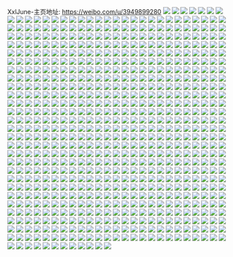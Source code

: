 XxlJune-主页地址: https://weibo.com/u/3949899280 
![](https://wx4.sinaimg.cn/mw2000/eb6eae10ly1h9khhqbvxmj20zu25okjl.jpg) 
![](https://wx4.sinaimg.cn/mw2000/eb6eae10ly1h9khi4fi43j20zu25okjl.jpg) 
![](https://wx4.sinaimg.cn/mw2000/eb6eae10ly1h9khil8xqaj20zu25ox6p.jpg) 
![](https://wx4.sinaimg.cn/mw2000/eb6eae10ly1h9khhbewijj20zu25oe81.jpg) 
![](https://wx4.sinaimg.cn/mw2000/eb6eae10ly1h9g89810hqj22c0361npf.jpg) 
![](https://wx4.sinaimg.cn/mw2000/eb6eae10ly1h9g89do09hj22bg34qqv6.jpg) 
![](https://wx4.sinaimg.cn/mw2000/eb6eae10ly1h9g8aab1icj22c02c01kz.jpg) 
![](https://wx4.sinaimg.cn/mw2000/eb6eae10ly1h9g89x330jj22c0340kjm.jpg) 
![](https://wx4.sinaimg.cn/mw2000/eb6eae10ly1h9g8ajoro5j21sc2dskjm.jpg) 
![](https://wx4.sinaimg.cn/mw2000/eb6eae10ly1h9g8a4hj0vj22c035hqv7.jpg) 
![](https://wx4.sinaimg.cn/mw2000/eb6eae10ly1h9g8aeh23qj21sc2ds7wi.jpg) 
![](https://wx4.sinaimg.cn/mw2000/eb6eae10ly1h9g89rjbi2j22c0341qv6.jpg) 
![](https://wx4.sinaimg.cn/mw2000/eb6eae10ly1h9f5f97czvj22c0375x6s.jpg) 
![](https://wx4.sinaimg.cn/mw2000/eb6eae10ly1h9f5edw6jpj21sc2dsu0x.jpg) 
![](https://wx4.sinaimg.cn/mw2000/eb6eae10ly1h9f5frzs46j22bk34kkjn.jpg) 
![](https://wx4.sinaimg.cn/mw2000/eb6eae10ly1h9f5ffyrzoj22bq34c7wj.jpg) 
![](https://wx4.sinaimg.cn/mw2000/eb6eae10ly1h9f5gc2hkwj21sc2dskjm.jpg) 
![](https://wx4.sinaimg.cn/mw2000/eb6eae10ly1h9f5h2skh6j20u0140dmz.jpg) 
![](https://wx4.sinaimg.cn/mw2000/eb6eae10ly1h9f5h1lcwcj22c03407wk.jpg) 
![](https://wx4.sinaimg.cn/mw2000/eb6eae10ly1h99aqutfe7j22c0340qv8.jpg) 
![](https://wx4.sinaimg.cn/mw2000/eb6eae10ly1h99ar6yuvcj22c03407wl.jpg) 
![](https://wx4.sinaimg.cn/mw2000/eb6eae10ly1h94n0drgptj22bn34ghdu.jpg) 
![](https://wx4.sinaimg.cn/mw2000/eb6eae10ly1h94n0fus72j22bz340u0y.jpg) 
![](https://wx4.sinaimg.cn/mw2000/eb6eae10ly1h8ssxri701j22bz3401kz.jpg) 
![](https://wx4.sinaimg.cn/mw2000/eb6eae10ly1h8stgyo055j20zu0zudj5.jpg) 
![](https://wx4.sinaimg.cn/mw2000/eb6eae10ly1h8sthlhypcj22bz340qv7.jpg) 
![](https://wx4.sinaimg.cn/mw2000/eb6eae10ly1h8ssxuge1pj22eo36k7wi.jpg) 
![](https://wx4.sinaimg.cn/mw2000/eb6eae10ly1h8ssy1v2dcj22c03407wj.jpg) 
![](https://wx4.sinaimg.cn/mw2000/eb6eae10ly1h8ssxwzwgyj22bz340x6q.jpg) 
![](https://wx4.sinaimg.cn/mw2000/eb6eae10ly1h82mak2qnmj21sc2dsb2a.jpg) 
![](https://wx4.sinaimg.cn/mw2000/eb6eae10ly1h82masv4a3j22bz3407wk.jpg) 
![](https://wx4.sinaimg.cn/mw2000/eb6eae10ly1h82md7c4u7j22bb34w1l1.jpg) 
![](https://wx4.sinaimg.cn/mw2000/eb6eae10ly1h7n6d6in2sj22bo34e4qr.jpg) 
![](https://wx4.sinaimg.cn/mw2000/eb6eae10ly1h7n6hwvaogj22c0340b2d.jpg) 
![](https://wx4.sinaimg.cn/mw2000/eb6eae10ly1h7n6i1awbcj222z2rz7wi.jpg) 
![](https://wx4.sinaimg.cn/mw2000/eb6eae10ly1h7n6dcoqdrj22au35k4qr.jpg) 
![](https://wx4.sinaimg.cn/mw2000/eb6eae10ly1h7f8edhnewj22c0340hdv.jpg) 
![](https://wx4.sinaimg.cn/mw2000/eb6eae10ly1h7f8efk3hmj21sc2dsx6q.jpg) 
![](https://wx4.sinaimg.cn/mw2000/eb6eae10ly1h7f8ispjofj20zu25o1fw.jpg) 
![](https://wx4.sinaimg.cn/mw2000/eb6eae10ly1h6xwllggiuj20u0140tii.jpg) 
![](https://wx4.sinaimg.cn/mw2000/eb6eae10ly1h6xwly1c19j20u0140alr.jpg) 
![](https://wx4.sinaimg.cn/mw2000/eb6eae10ly1h6xwlmtf98j20u0140dqj.jpg) 
![](https://wx4.sinaimg.cn/mw2000/eb6eae10ly1h6xwlnipw7j20u01400y4.jpg) 
![](https://wx4.sinaimg.cn/mw2000/eb6eae10ly1h6xwlq6rbrj20u0141h13.jpg) 
![](https://wx4.sinaimg.cn/mw2000/eb6eae10ly1h6xwlohdb5j20u0140dq9.jpg) 
![](https://wx4.sinaimg.cn/mw2000/eb6eae10ly1h6u8y1d9etj20u014mq73.jpg) 
![](https://wx4.sinaimg.cn/mw2000/eb6eae10ly1h6u8xyx9hwj20u0140tjf.jpg) 
![](https://wx4.sinaimg.cn/mw2000/eb6eae10ly1h6u8y08sx7j20u0141dpx.jpg) 
![](https://wx4.sinaimg.cn/mw2000/eb6eae10ly1h6u8xv0c9yj20u0140k0i.jpg) 
![](https://wx4.sinaimg.cn/mw2000/eb6eae10ly1h6u8xxdmxqj20u014haem.jpg) 
![](https://wx4.sinaimg.cn/mw2000/eb6eae10ly1h6u8z8xdnaj20u014076y.jpg) 
![](https://wx4.sinaimg.cn/mw2000/eb6eae10ly1h6u8xvyr4jj20u01400vo.jpg) 
![](https://wx4.sinaimg.cn/mw2000/eb6eae10ly1h6u940sig7j20u01407fh.jpg) 
![](https://wx4.sinaimg.cn/mw2000/eb6eae10ly1h6owt0bkr2j20u0140aip.jpg) 
![](https://wx4.sinaimg.cn/mw2000/eb6eae10ly1h6owt14syoj20u0140q8d.jpg) 
![](https://wx4.sinaimg.cn/mw2000/eb6eae10ly1h6owt1rotyj20u0141gvj.jpg) 
![](https://wx4.sinaimg.cn/mw2000/eb6eae10ly1h6owt2oep8j20u014hjwh.jpg) 
![](https://wx4.sinaimg.cn/mw2000/eb6eae10ly1h6ox09q33rj20u0141gtw.jpg) 
![](https://wx4.sinaimg.cn/mw2000/eb6eae10ly1h6ox3o2p5hj20u0140jwx.jpg) 
![](https://wx4.sinaimg.cn/mw2000/eb6eae10ly1h6azvaggasj20u014jgt1.jpg) 
![](https://wx4.sinaimg.cn/mw2000/eb6eae10ly1h62kd7lru3j22bb34w19h.jpg) 
![](https://wx4.sinaimg.cn/mw2000/eb6eae10ly1h62kdeakknj22bz340e83.jpg) 
![](https://wx4.sinaimg.cn/mw2000/eb6eae10ly1h62kdskkarj22c0340qv7.jpg) 
![](https://wx4.sinaimg.cn/mw2000/eb6eae10ly1h62keyu69yj22c03407wh.jpg) 
![](https://wx4.sinaimg.cn/mw2000/eb6eae10ly1h62kebwi31j22bk36bb2a.jpg) 
![](https://wx4.sinaimg.cn/mw2000/eb6eae10ly1h62ke4mb7rj22422tegxp.jpg) 
![](https://wx4.sinaimg.cn/mw2000/eb6eae10ly1h5qw5jg52aj22c0340b2b.jpg) 
![](https://wx4.sinaimg.cn/mw2000/eb6eae10ly1h5qw5hacnqj22c03404qr.jpg) 
![](https://wx4.sinaimg.cn/mw2000/eb6eae10ly1h5qw5p7356j22c0340qv7.jpg) 
![](https://wx4.sinaimg.cn/mw2000/eb6eae10ly1h5qw5n07ccj21o0280b29.jpg) 
![](https://wx4.sinaimg.cn/mw2000/eb6eae10ly1h5qw7651m1j21o0280e81.jpg) 
![](https://wx4.sinaimg.cn/mw2000/eb6eae10ly1h5qw5rpfz7j22c0340npf.jpg) 
![](https://wx4.sinaimg.cn/mw2000/eb6eae10ly1h5qw5swt90j21w12iphdt.jpg) 
![](https://wx4.sinaimg.cn/mw2000/eb6eae10ly1h4pycglusaj22c0340u0y.jpg) 
![](https://wx4.sinaimg.cn/mw2000/eb6eae10ly1h4pyc4o99kj21o0280kjl.jpg) 
![](https://wx4.sinaimg.cn/mw2000/eb6eae10ly1h4pycasjc7j22c0340qv6.jpg) 
![](https://wx4.sinaimg.cn/mw2000/eb6eae10ly1h4pycr35raj22c0340npd.jpg) 
![](https://wx4.sinaimg.cn/mw2000/eb6eae10ly1h4k8q77qc3j22c03401l0.jpg) 
![](https://wx4.sinaimg.cn/mw2000/eb6eae10ly1h4k8pydejuj22c0340hdw.jpg) 
![](https://wx4.sinaimg.cn/mw2000/eb6eae10ly1h424sdtjxnj234022mx6q.jpg) 
![](https://wx4.sinaimg.cn/mw2000/eb6eae10ly1h424s707dhj21900u0tey.jpg) 
![](https://wx4.sinaimg.cn/mw2000/eb6eae10ly1h424sljunmj223u35su0y.jpg) 
![](https://wx4.sinaimg.cn/mw2000/eb6eae10ly1h424t4dtwxj222m340kjn.jpg) 
![](https://wx4.sinaimg.cn/mw2000/eb6eae10ly1h3znrod2hgj22c0340x6q.jpg) 
![](https://wx4.sinaimg.cn/mw2000/eb6eae10ly1h3znrrqbc3j22c0340x6q.jpg) 
![](https://wx4.sinaimg.cn/mw2000/eb6eae10ly1h3znrwqzfpj22c0340npf.jpg) 
![](https://wx4.sinaimg.cn/mw2000/eb6eae10ly1h3zns24gd4j22c0340hdu.jpg) 
![](https://wx4.sinaimg.cn/mw2000/eb6eae10ly1h3znrzsnsvj22c0340u0y.jpg) 
![](https://wx4.sinaimg.cn/mw2000/eb6eae10ly1h3ti9pe0kej21sc2ds1ky.jpg) 
![](https://wx4.sinaimg.cn/mw2000/eb6eae10ly1h3tlwo13n1j21sc2dshdt.jpg) 
![](https://wx4.sinaimg.cn/mw2000/eb6eae10ly1h3kbcprtwij20u013y7ef.jpg) 
![](https://wx4.sinaimg.cn/mw2000/eb6eae10ly1h3kbcqvgkpj20u013yn4c.jpg) 
![](https://wx4.sinaimg.cn/mw2000/eb6eae10ly1h3kbcqctj7j20u013ytej.jpg) 
![](https://wx4.sinaimg.cn/mw2000/eb6eae10ly1h3kbcp0tjzj20u013y7es.jpg) 
![](https://wx4.sinaimg.cn/mw2000/eb6eae10ly1h3kbcsjwruj20u013ygug.jpg) 
![](https://wx4.sinaimg.cn/mw2000/eb6eae10ly1h3kbcraybyj20u013ygrx.jpg) 
![](https://wx4.sinaimg.cn/mw2000/eb6eae10ly1h3kbcrx59rj20u013yqd9.jpg) 
![](https://wx4.sinaimg.cn/mw2000/eb6eae10ly1h3kbctig8qj20u013ygsq.jpg) 
![](https://wx4.sinaimg.cn/mw2000/eb6eae10ly1h3kbfpdhb7j20u013yjw4.jpg) 
![](https://wx4.sinaimg.cn/mw2000/eb6eae10ly1h3bhv6t2stj22c03404qr.jpg) 
![](https://wx4.sinaimg.cn/mw2000/eb6eae10ly1h3bhv8ztdgj22c0340kjm.jpg) 
![](https://wx4.sinaimg.cn/mw2000/eb6eae10ly1h3bhve1iaqj22c03407wk.jpg) 
![](https://wx4.sinaimg.cn/mw2000/eb6eae10ly1h3bhv5qlifj22c0340x6q.jpg) 
![](https://wx4.sinaimg.cn/mw2000/eb6eae10ly1h3bhxn7upjj22c0340e82.jpg) 
![](https://wx4.sinaimg.cn/mw2000/eb6eae10ly1h3bhztp5fsj20mi0tp465.jpg) 
![](https://wx4.sinaimg.cn/mw2000/eb6eae10ly1h3a0hyt1elj20u0158grg.jpg) 
![](https://wx4.sinaimg.cn/mw2000/eb6eae10ly1h3a0hyzv6tj20u014043s.jpg) 
![](https://wx4.sinaimg.cn/mw2000/eb6eae10ly1h3a0hyl2x8j20u0140jw9.jpg) 
![](https://wx4.sinaimg.cn/mw2000/eb6eae10ly1h334rvwb2rj20mi0u0tc2.jpg) 
![](https://wx4.sinaimg.cn/mw2000/eb6eae10ly1h334rvpnzlj20tw13wwmi.jpg) 
![](https://wx4.sinaimg.cn/mw2000/eb6eae10ly1h334rvhefsj20u0140afq.jpg) 
![](https://wx4.sinaimg.cn/mw2000/eb6eae10ly1h334rv59rxj213u0tujwp.jpg) 
![](https://wx4.sinaimg.cn/mw2000/eb6eae10ly1h334rw5kzij20u016jwp9.jpg) 
![](https://wx4.sinaimg.cn/mw2000/eb6eae10ly1h334ruxttcj20mi0u078q.jpg) 
![](https://wx4.sinaimg.cn/mw2000/eb6eae10ly1h334ru9i91j20mi0u0n19.jpg) 
![](https://wx4.sinaimg.cn/mw2000/eb6eae10ly1h334rum0o9j21630u0k59.jpg) 
![](https://wx4.sinaimg.cn/mw2000/eb6eae10ly1h334ru13oaj20mi0u00ww.jpg) 
![](https://wx4.sinaimg.cn/mw2000/eb6eae10ly1h2ua5k697fj21o0280b29.jpg) 
![](https://wx4.sinaimg.cn/mw2000/eb6eae10ly1h2ua5lhei1j21o02807wh.jpg) 
![](https://wx4.sinaimg.cn/mw2000/eb6eae10ly1h2ua5imx2mj21o0280npd.jpg) 
![](https://wx4.sinaimg.cn/mw2000/eb6eae10ly1h2ua5mzs70j21o0280e81.jpg) 
![](https://wx4.sinaimg.cn/mw2000/eb6eae10ly1h24nnbcg8zj22c0340u0z.jpg) 
![](https://wx4.sinaimg.cn/mw2000/eb6eae10ly1h24nn3pkkfj21o02807wh.jpg) 
![](https://wx4.sinaimg.cn/mw2000/eb6eae10ly1h24nnjneizj22c0340b2c.jpg) 
![](https://wx4.sinaimg.cn/mw2000/eb6eae10ly1h24nnlrvlqj20jg0hfdi8.jpg) 
![](https://wx4.sinaimg.cn/mw2000/eb6eae10ly1h24nnuyz5fj22c0340u10.jpg) 
![](https://wx4.sinaimg.cn/mw2000/eb6eae10ly1h24nnl4vq2j22c02c0x3a.jpg) 
![](https://wx4.sinaimg.cn/mw2000/eb6eae10ly1h1t8r5sk4tj22c0340e83.jpg) 
![](https://wx4.sinaimg.cn/mw2000/eb6eae10ly1h1t8rb7t17j21440u07iq.jpg) 
![](https://wx4.sinaimg.cn/mw2000/eb6eae10ly1h1t8ro9rtqj20wi0wiwiw.jpg) 
![](https://wx4.sinaimg.cn/mw2000/eb6eae10ly1h1t8r9zzeuj20tu0tun5p.jpg) 
![](https://wx4.sinaimg.cn/mw2000/eb6eae10ly1h1t8r1wte2j22bn2yc1kz.jpg) 
![](https://wx4.sinaimg.cn/mw2000/eb6eae10ly1h1czt4hyeej22c0340u0z.jpg) 
![](https://wx4.sinaimg.cn/mw2000/eb6eae10ly1h1czuheh6ij22c0340kjn.jpg) 
![](https://wx4.sinaimg.cn/mw2000/eb6eae10ly1h1czua7s0xj22c0340hdv.jpg) 
![](https://wx4.sinaimg.cn/mw2000/eb6eae10ly1h1cztbrr2dj22c0340npf.jpg) 
![](https://wx4.sinaimg.cn/mw2000/eb6eae10ly1h1czvls7l7j22c0340npf.jpg) 
![](https://wx4.sinaimg.cn/mw2000/eb6eae10ly1h1czupkq7dj22c03401l0.jpg) 
![](https://wx4.sinaimg.cn/mw2000/eb6eae10ly1h1czuyw82bj22c0340u0z.jpg) 
![](https://wx4.sinaimg.cn/mw2000/eb6eae10ly1h1czswl9y6j22c02c0e82.jpg) 
![](https://wx4.sinaimg.cn/mw2000/eb6eae10ly1h14x642l6bj22c0340b2c.jpg) 
![](https://wx4.sinaimg.cn/mw2000/eb6eae10ly1h14x2zndvqj22c03404qt.jpg) 
![](https://wx4.sinaimg.cn/mw2000/eb6eae10ly1h14x4p3bbqj22c0340kjo.jpg) 
![](https://wx4.sinaimg.cn/mw2000/eb6eae10ly1h14x336fsfj21o0280npd.jpg) 
![](https://wx4.sinaimg.cn/mw2000/eb6eae10ly1h14xa2k6kgj22c0340kjp.jpg) 
![](https://wx4.sinaimg.cn/mw2000/eb6eae10ly1h14x3zt1h0j22c02c0npf.jpg) 
![](https://wx4.sinaimg.cn/mw2000/eb6eae10ly1h14x48xpf9j22c0340x6r.jpg) 
![](https://wx4.sinaimg.cn/mw2000/eb6eae10ly1h0xwb1qyqkj227431whdv.jpg) 
![](https://wx4.sinaimg.cn/mw2000/eb6eae10ly1h0xwo62b63j22c0340x6q.jpg) 
![](https://wx4.sinaimg.cn/mw2000/eb6eae10ly1h0xwn5lp8qj21mc25s1ge.jpg) 
![](https://wx4.sinaimg.cn/mw2000/eb6eae10ly1h0xwb590w4j227u2s0e83.jpg) 
![](https://wx4.sinaimg.cn/mw2000/eb6eae10ly1h0xwdpov0zj21o0280x6p.jpg) 
![](https://wx4.sinaimg.cn/mw2000/eb6eae10ly1h0xwpqdx7tj22bz33zqv6.jpg) 
![](https://wx4.sinaimg.cn/mw2000/eb6eae10ly1h0s912kmwfj20wi1ychdt.jpg) 
![](https://wx4.sinaimg.cn/mw2000/eb6eae10ly1h0s913cd43j20u00vkdix.jpg) 
![](https://wx4.sinaimg.cn/mw2000/eb6eae10ly1h0gkpp07dij21o02807wi.jpg) 
![](https://wx4.sinaimg.cn/mw2000/eb6eae10ly1h0gkq4prbnj21o02804qq.jpg) 
![](https://wx4.sinaimg.cn/mw2000/eb6eae10ly1h0gkc8l20oj20o40mwjuv.jpg) 
![](https://wx4.sinaimg.cn/mw2000/eb6eae10ly1h08i8frcmcj227v2w2u0y.jpg) 
![](https://wx4.sinaimg.cn/mw2000/eb6eae10ly1h0ffouod1pj21o0280hdt.jpg) 
![](https://wx4.sinaimg.cn/mw2000/eb6eae10ly1h08i8ihto3j22c0340hdv.jpg) 
![](https://wx4.sinaimg.cn/mw2000/eb6eae10ly1h096p6knxqj22c0340e82.jpg) 
![](https://wx4.sinaimg.cn/mw2000/eb6eae10ly1h08i8eghqej22c0340hdv.jpg) 
![](https://wx4.sinaimg.cn/mw2000/eb6eae10ly1h096pbflb6j20fo0foq3e.jpg) 
![](https://wx4.sinaimg.cn/mw2000/eb6eae10ly1h08i8h1eibj22c0340hdv.jpg) 
![](https://wx4.sinaimg.cn/mw2000/eb6eae10ly1h096pb2uqxj22c0340x6p.jpg) 
![](https://wx4.sinaimg.cn/mw2000/eb6eae10ly1h0ffp4e7grj21o0280e3z.jpg) 
![](https://wx4.sinaimg.cn/mw2000/eb6eae10ly1h028m1o7txj22c0340qv8.jpg) 
![](https://wx4.sinaimg.cn/mw2000/eb6eae10ly1h028m6m1yqj22c0340qv6.jpg) 
![](https://wx4.sinaimg.cn/mw2000/eb6eae10ly1h028mhhcq6j20u0140wmb.jpg) 
![](https://wx4.sinaimg.cn/mw2000/eb6eae10ly1h028nu4ryxj21o024rb29.jpg) 
![](https://wx4.sinaimg.cn/mw2000/eb6eae10ly1h029f86tzhj22c0340b2c.jpg) 
![](https://wx4.sinaimg.cn/mw2000/eb6eae10ly1h02crinhtoj22c03401ky.jpg) 
![](https://wx4.sinaimg.cn/mw2000/eb6eae10ly1h0291lpbgcj22c1340kjn.jpg) 
![](https://wx4.sinaimg.cn/mw2000/eb6eae10ly1h028maaajxj22c0340qv6.jpg) 
![](https://wx4.sinaimg.cn/mw2000/eb6eae10ly1gzou8bn1jzj22c0340kjn.jpg) 
![](https://wx4.sinaimg.cn/mw2000/eb6eae10ly1gzou7vzw00j20qc0yvdre.jpg) 
![](https://wx4.sinaimg.cn/mw2000/eb6eae10ly1gzou8kjk7vj22c03407wj.jpg) 
![](https://wx4.sinaimg.cn/mw2000/eb6eae10ly1gzou8xcv2kj22c0340u0x.jpg) 
![](https://wx4.sinaimg.cn/mw2000/eb6eae10ly1gzou9606dej22c0340u0y.jpg) 
![](https://wx4.sinaimg.cn/mw2000/eb6eae10ly1gzdh6bxy77j22bp2th7wi.jpg) 
![](https://wx4.sinaimg.cn/mw2000/eb6eae10ly1gzdh6j8ikdj22c03401l1.jpg) 
![](https://wx4.sinaimg.cn/mw2000/eb6eae10ly1gzdh6melh8j21t82k9000.jpg) 
![](https://wx4.sinaimg.cn/mw2000/eb6eae10ly1gzdh6kzdbaj22c03401l0.jpg) 
![](https://wx4.sinaimg.cn/mw2000/eb6eae10ly1gzdh6e57ixj22ds1schdu.jpg) 
![](https://wx4.sinaimg.cn/mw2000/eb6eae10ly1gz9jw3xhntj20u00u0wi5.jpg) 
![](https://wx4.sinaimg.cn/mw2000/eb6eae10ly1gz9jw7ebulj22be322x6q.jpg) 
![](https://wx4.sinaimg.cn/mw2000/eb6eae10ly1gz9jw4dlc2j20wi0wigp6.jpg) 
![](https://wx4.sinaimg.cn/mw2000/eb6eae10ly1gz9jw3fzqqj21o02801kx.jpg) 
![](https://wx4.sinaimg.cn/mw2000/eb6eae10ly1gz9jwdooykj20ua0t0n54.jpg) 
![](https://wx4.sinaimg.cn/mw2000/eb6eae10ly1gz9jw5cqsej21991c41cc.jpg) 
![](https://wx4.sinaimg.cn/mw2000/eb6eae10ly1gz44dsv8tyj22c0340b2b.jpg) 
![](https://wx4.sinaimg.cn/mw2000/eb6eae10ly1gz4xlt1b65j22c03407wj.jpg) 
![](https://wx4.sinaimg.cn/mw2000/eb6eae10ly1gz45grrmapj23402c0kjm.jpg) 
![](https://wx4.sinaimg.cn/mw2000/eb6eae10ly1gz45huidb4j22c03407wj.jpg) 
![](https://wx4.sinaimg.cn/mw2000/eb6eae10ly1gz45ms8sujj22c0340hdv.jpg) 
![](https://wx4.sinaimg.cn/mw2000/eb6eae10ly1gz45s4cbu7j22c0340qv6.jpg) 
![](https://wx4.sinaimg.cn/mw2000/eb6eae10ly1gyegs6p0zyj22c03404qr.jpg) 
![](https://wx4.sinaimg.cn/mw2000/eb6eae10ly1gyegs7yc80j22c0340x6p.jpg) 
![](https://wx4.sinaimg.cn/mw2000/eb6eae10ly1gyegs3a7skj22c03401kz.jpg) 
![](https://wx4.sinaimg.cn/mw2000/eb6eae10ly1gyegs5323dj22c0340qv6.jpg) 
![](https://wx4.sinaimg.cn/mw2000/eb6eae10ly1gyegsa8oywj22c0340hdv.jpg) 
![](https://wx4.sinaimg.cn/mw2000/eb6eae10ly1gyegscc024j20n00n0dh5.jpg) 
![](https://wx4.sinaimg.cn/mw2000/eb6eae10ly1gyegt55uadj22c0340kjn.jpg) 
![](https://wx4.sinaimg.cn/mw2000/eb6eae10ly1gxy93gb4l1j20t71404o7.jpg) 
![](https://wx4.sinaimg.cn/mw2000/eb6eae10ly1gxxbbuzqg1j22c0340b2b.jpg) 
![](https://wx4.sinaimg.cn/mw2000/eb6eae10ly1gxxbbnchz8j21400u0taw.jpg) 
![](https://wx4.sinaimg.cn/mw2000/eb6eae10ly1gxxbdedp91j22c0340npf.jpg) 
![](https://wx4.sinaimg.cn/mw2000/eb6eae10ly1gxxbd61fmmj21cl20ve81.jpg) 
![](https://wx4.sinaimg.cn/mw2000/eb6eae10ly1gxxbcb1piaj22c03407wj.jpg) 
![](https://wx4.sinaimg.cn/mw2000/eb6eae10ly1gxxbbo663kj21400u0wmd.jpg) 
![](https://wx4.sinaimg.cn/mw2000/eb6eae10ly1gxxbd2bu3nj22c02c0npe.jpg) 
![](https://wx4.sinaimg.cn/mw2000/eb6eae10ly1gxxbc4rvn6j22c0340npg.jpg) 
![](https://wx4.sinaimg.cn/mw2000/eb6eae10ly1gxxbcwzbpnj228c2897wi.jpg) 
![](https://wx4.sinaimg.cn/mw2000/eb6eae10ly1gxxbchw8ktj22c0340hdv.jpg) 
![](https://wx4.sinaimg.cn/mw2000/eb6eae10ly1gxxbbmq4ipj20u01hc18k.jpg) 
![](https://wx4.sinaimg.cn/mw2000/eb6eae10ly1gxxbdltdj3j22c0340u0z.jpg) 
![](https://wx4.sinaimg.cn/mw2000/eb6eae10ly1gxxbdtfqmyj22c0340kjn.jpg) 
![](https://wx4.sinaimg.cn/mw2000/eb6eae10ly1gxxbducgozj20u0140qa6.jpg) 
![](https://wx4.sinaimg.cn/mw2000/eb6eae10ly1gxxbcs4oy2j22c03404qt.jpg) 
![](https://wx4.sinaimg.cn/mw2000/eb6eae10ly1gxq548w955j22c0340qv7.jpg) 
![](https://wx4.sinaimg.cn/mw2000/eb6eae10ly1gxq5qtpyjvj20mi0sy13o.jpg) 
![](https://wx4.sinaimg.cn/mw2000/eb6eae10ly1gxq54i0l9wj22c02c0qv6.jpg) 
![](https://wx4.sinaimg.cn/mw2000/eb6eae10ly1gxq5r1ic0lj20v90v9gzf.jpg) 
![](https://wx4.sinaimg.cn/mw2000/eb6eae10ly1gxq54ecm51j22c03401l0.jpg) 
![](https://wx4.sinaimg.cn/mw2000/eb6eae10ly1gxq54nupatj22c0340u0z.jpg) 
![](https://wx4.sinaimg.cn/mw2000/eb6eae10ly1gxq54laadfj22c0340u0z.jpg) 
![](https://wx4.sinaimg.cn/mw2000/eb6eae10ly1gxq5r7gykrj20me0tt11p.jpg) 
![](https://wx4.sinaimg.cn/mw2000/eb6eae10ly1gxq5qftyw0j22c03407wk.jpg) 
![](https://wx4.sinaimg.cn/mw2000/eb6eae10ly1gxnprngxx9j22c0340u0z.jpg) 
![](https://wx4.sinaimg.cn/mw2000/eb6eae10ly1gxnprw0grgj23402c07wj.jpg) 
![](https://wx4.sinaimg.cn/mw2000/eb6eae10ly1gxnprhm5dmj20u01sx4cg.jpg) 
![](https://wx4.sinaimg.cn/mw2000/eb6eae10ly1gxnpqku6lxj22c03401kz.jpg) 
![](https://wx4.sinaimg.cn/mw2000/eb6eae10gy1gx8slos2cfj22592uj7wi.jpg) 
![](https://wx4.sinaimg.cn/mw2000/eb6eae10gy1gx8sltne9sj22c03404qr.jpg) 
![](https://wx4.sinaimg.cn/mw2000/eb6eae10gy1gx8slscdf7j22c03404qr.jpg) 
![](https://wx4.sinaimg.cn/mw2000/eb6eae10gy1gx8slra5rkj22c0340b2b.jpg) 
![](https://wx4.sinaimg.cn/mw2000/eb6eae10gy1gx8slnfgfnj22c03404qr.jpg) 
![](https://wx4.sinaimg.cn/mw2000/eb6eae10gy1gx8slpxalyj22c0340e82.jpg) 
![](https://wx4.sinaimg.cn/mw2000/eb6eae10ly1gxb3l4nvkmj22c0340e82.jpg) 
![](https://wx4.sinaimg.cn/mw2000/eb6eae10ly1gxb3l2n2p4j22c0340kjm.jpg) 
![](https://wx4.sinaimg.cn/mw2000/eb6eae10ly1gxb3ljruulj22c0340e83.jpg) 
![](https://wx4.sinaimg.cn/mw2000/eb6eae10gy1gx9iusnamtj20wi0y50vi.jpg) 
![](https://wx4.sinaimg.cn/mw2000/eb6eae10gy1gx25lv9g16j22c0340e84.jpg) 
![](https://wx4.sinaimg.cn/mw2000/eb6eae10gy1gx25m01yexj23402c0hdu.jpg) 
![](https://wx4.sinaimg.cn/mw2000/eb6eae10gy1gx25lwq17fj22c0340u0z.jpg) 
![](https://wx4.sinaimg.cn/mw2000/eb6eae10gy1gx25m2017kj22c03407wi.jpg) 
![](https://wx4.sinaimg.cn/mw2000/eb6eae10gy1gx25lxwoi2j22c0340u0x.jpg) 
![](https://wx4.sinaimg.cn/mw2000/eb6eae10gy1gx25lscfumj22c0340hdw.jpg) 
![](https://wx4.sinaimg.cn/mw2000/eb6eae10gy1gx2r13jopwj22c0340kjl.jpg) 
![](https://wx4.sinaimg.cn/mw2000/eb6eae10gy1gx25m8y6mdj22c0340kjm.jpg) 
![](https://wx4.sinaimg.cn/mw2000/eb6eae10gy1gx25m4ec7dj22c0340kjn.jpg) 
![](https://wx4.sinaimg.cn/mw2000/eb6eae10gy1gx0xg7i6tdj22c03407wk.jpg) 
![](https://wx4.sinaimg.cn/mw2000/eb6eae10gy1gx0xgdl2lbj22c0340u10.jpg) 
![](https://wx4.sinaimg.cn/mw2000/eb6eae10gy1gx0xg5l7aaj22c03401l0.jpg) 
![](https://wx4.sinaimg.cn/mw2000/eb6eae10gy1gx0xgf22pgj22c0340npg.jpg) 
![](https://wx4.sinaimg.cn/mw2000/eb6eae10gy1gx0xg695esj222p340npd.jpg) 
![](https://wx4.sinaimg.cn/mw2000/eb6eae10gy1gx0xgh94xwj22c03404qs.jpg) 
![](https://wx4.sinaimg.cn/mw2000/eb6eae10gy1gx0xgc1zqjj22c0340b2c.jpg) 
![](https://wx4.sinaimg.cn/mw2000/eb6eae10gy1gx0xg9so09j22c0340x6s.jpg) 
![](https://wx4.sinaimg.cn/mw2000/eb6eae10gy1gx0xgj7debj22622wuqv6.jpg) 
![](https://wx4.sinaimg.cn/mw2000/eb6eae10ly1gw16t8l9h7j22c0340u0y.jpg) 
![](https://wx4.sinaimg.cn/mw2000/eb6eae10ly1gw16xnhuxoj20u00u0tiv.jpg) 
![](https://wx4.sinaimg.cn/mw2000/eb6eae10ly1gw16yv4ifpj20u014045c.jpg) 
![](https://wx4.sinaimg.cn/mw2000/eb6eae10ly1gw16zwdj68j22c03404qr.jpg) 
![](https://wx4.sinaimg.cn/mw2000/eb6eae10ly1gw117o9ejgj22c0340e83.jpg) 
![](https://wx4.sinaimg.cn/mw2000/eb6eae10ly1gw116hss1mj22c03404qq.jpg) 
![](https://wx4.sinaimg.cn/mw2000/eb6eae10ly1gw116g7wgaj22c0340e83.jpg) 
![](https://wx4.sinaimg.cn/mw2000/eb6eae10ly1gw1168sck0j22c0340b2b.jpg) 
![](https://wx4.sinaimg.cn/mw2000/eb6eae10ly1gw11c71e6vj22c0340kjo.jpg) 
![](https://wx4.sinaimg.cn/mw2000/eb6eae10ly1gvtt0fh6afj22c0340npg.jpg) 
![](https://wx4.sinaimg.cn/mw2000/eb6eae10ly1gvtt0636naj22c03401l1.jpg) 
![](https://wx4.sinaimg.cn/mw2000/eb6eae10ly1gvtt0q1zmxj22c03404qt.jpg) 
![](https://wx4.sinaimg.cn/mw2000/eb6eae10ly1gvtt120c8yj22c0340qv9.jpg) 
![](https://wx4.sinaimg.cn/mw2000/eb6eae10ly1gvinieaspwj22c0340qv7.jpg) 
![](https://wx4.sinaimg.cn/mw2000/004jjneUly1gvinif2el4j62c0354u0x02.jpg) 
![](https://wx4.sinaimg.cn/mw2000/004jjneUly1gviniz1w2oj62c0340qv802.jpg) 
![](https://wx4.sinaimg.cn/mw2000/eb6eae10ly1gvinj1kadfj22c0340npe.jpg) 
![](https://wx4.sinaimg.cn/mw2000/004jjneUly1gviniu56rcj61o0280hdt02.jpg) 
![](https://wx4.sinaimg.cn/mw2000/004jjneUly1gvinigyhboj62c03541kz02.jpg) 
![](https://wx4.sinaimg.cn/mw2000/004jjneUly1gvink9mpi2j62c03401l002.jpg) 
![](https://wx4.sinaimg.cn/mw2000/004jjneUly1gvinjwteyjj62c03404qr02.jpg) 
![](https://wx4.sinaimg.cn/mw2000/004jjneUly1gviniso75rj62c03404qs02.jpg) 
![](https://wx4.sinaimg.cn/mw2000/004jjneUly1gv4j9cg7zxj62c0340b2b02.jpg) 
![](https://wx4.sinaimg.cn/mw2000/004jjneUly1gv4j9gcvzxj624j2wze8202.jpg) 
![](https://wx4.sinaimg.cn/mw2000/004jjneUly1gv4j9dly1dj62c0340u0z02.jpg) 
![](https://wx4.sinaimg.cn/mw2000/004jjneUly1gv4j9imfjlj62c0340qv702.jpg) 
![](https://wx4.sinaimg.cn/mw2000/004jjneUly1gv4j9ksboaj62c0340npf02.jpg) 
![](https://wx4.sinaimg.cn/mw2000/004jjneUly1gv4j9ax8awj62c0340b2b02.jpg) 
![](https://wx4.sinaimg.cn/mw2000/004jjneUly1guiv6lbs1cj62c0340npg02.jpg) 
![](https://wx4.sinaimg.cn/mw2000/004jjneUly1guiw2t7v3vj62c03407wj02.jpg) 
![](https://wx4.sinaimg.cn/mw2000/004jjneUly1guiv6r9vezj62a12yn1kz02.jpg) 
![](https://wx4.sinaimg.cn/mw2000/004jjneUly1guivalc89tj62av2y9x6q02.jpg) 
![](https://wx4.sinaimg.cn/mw2000/004jjneUly1guiv6oo4xuj61o0280npd02.jpg) 
![](https://wx4.sinaimg.cn/mw2000/004jjneUly1guiv6js5hnj62c03407wk02.jpg) 
![](https://wx4.sinaimg.cn/mw2000/004jjneUly1guiv6ue8msj62c0340hdv02.jpg) 
![](https://wx4.sinaimg.cn/mw2000/004jjneUly1guiw31wurfj60tu12rk0502.jpg) 
![](https://wx4.sinaimg.cn/mw2000/004jjneUly1guiv776x3kj62c0340hdw02.jpg) 
![](https://wx4.sinaimg.cn/mw2000/eb6eae10ly1gu1h9h5v53j20sg11rn0c.jpg) 
![](https://wx4.sinaimg.cn/mw2000/eb6eae10ly1gtofog4orkj22c03404qs.jpg) 
![](https://wx4.sinaimg.cn/mw2000/eb6eae10ly1gtofoi33m1j22812ylnpf.jpg) 
![](https://wx4.sinaimg.cn/mw2000/eb6eae10ly1gtofodw2w1j22c0340qv7.jpg) 
![](https://wx4.sinaimg.cn/mw2000/eb6eae10ly1gtofok96qsj22c0340b2c.jpg) 
![](https://wx4.sinaimg.cn/mw2000/eb6eae10ly1gtl9aikefzj22c0340x6q.jpg) 
![](https://wx4.sinaimg.cn/mw2000/eb6eae10ly1gtl9bsg6iqj22c03407wj.jpg) 
![](https://wx4.sinaimg.cn/mw2000/eb6eae10ly1gtl9be74xlj22c03401kz.jpg) 
![](https://wx4.sinaimg.cn/mw2000/eb6eae10ly1gtl9c670c3j22c03401kz.jpg) 
![](https://wx4.sinaimg.cn/mw2000/eb6eae10ly1gtl9b652xjj22c0340npe.jpg) 
![](https://wx4.sinaimg.cn/mw2000/eb6eae10ly1gtl9aux352j22c03401kz.jpg) 
![](https://wx4.sinaimg.cn/mw2000/eb6eae10ly1gtl9cfupdcj22c0340e83.jpg) 
![](https://wx4.sinaimg.cn/mw2000/eb6eae10ly1gtl9ct2i7vj22c0340hdu.jpg) 
![](https://wx4.sinaimg.cn/mw2000/eb6eae10ly1gtl9dhd96cj22c03401kz.jpg) 
![](https://wx4.sinaimg.cn/mw2000/eb6eae10ly1gtgra1ijh0j22c0340x6r.jpg) 
![](https://wx4.sinaimg.cn/mw2000/eb6eae10ly1gtgqdhtla3j22c0340u0z.jpg) 
![](https://wx4.sinaimg.cn/mw2000/eb6eae10ly1gt744z1tu1j22c0340kjl.jpg) 
![](https://wx4.sinaimg.cn/mw2000/eb6eae10ly1gt745ogwljj22c0340x6r.jpg) 
![](https://wx4.sinaimg.cn/mw2000/eb6eae10ly1gt746jjeouj22c0340hdw.jpg) 
![](https://wx4.sinaimg.cn/mw2000/eb6eae10ly1gt744nwujnj21o0280kjl.jpg) 
![](https://wx4.sinaimg.cn/mw2000/eb6eae10ly1gt744aihp4j22c0340x6q.jpg) 
![](https://wx4.sinaimg.cn/mw2000/eb6eae10ly1gt744ux8nqj22c02c0hdv.jpg) 
![](https://wx4.sinaimg.cn/mw2000/eb6eae10ly1gt745b7z2mj22c03404qs.jpg) 
![](https://wx4.sinaimg.cn/mw2000/eb6eae10ly1gt746ynv4oj20rh0rh7cj.jpg) 
![](https://wx4.sinaimg.cn/mw2000/eb6eae10ly1gt744iu9raj22c0340x6q.jpg) 
![](https://wx4.sinaimg.cn/mw2000/eb6eae10ly1gt2ijoo99rj21o02807wi.jpg) 
![](https://wx4.sinaimg.cn/mw2000/eb6eae10ly1gt2ik9m88mj22c0340qv8.jpg) 
![](https://wx4.sinaimg.cn/mw2000/eb6eae10ly1gt2imidoisj20m70tk469.jpg) 
![](https://wx4.sinaimg.cn/mw2000/eb6eae10ly1gt2iiqdg87j21o0280x6p.jpg) 
![](https://wx4.sinaimg.cn/mw2000/eb6eae10ly1gt2iij1mcuj21o0280u0x.jpg) 
![](https://wx4.sinaimg.cn/mw2000/eb6eae10ly1gt2iinbw23j21o0280kjl.jpg) 
![](https://wx4.sinaimg.cn/mw2000/eb6eae10ly1gt2ikapu7mj20m00u0wnt.jpg) 
![](https://wx4.sinaimg.cn/mw2000/eb6eae10ly1gt2iigzgiyj21o02807wi.jpg) 
![](https://wx4.sinaimg.cn/mw2000/eb6eae10ly1gt2ilusxerj22c0340npe.jpg) 
![](https://wx4.sinaimg.cn/mw2000/eb6eae10ly1gt2iirxykjj21o01o0e81.jpg) 
![](https://wx4.sinaimg.cn/mw2000/eb6eae10ly1gt2iiorh5aj21o0280hdt.jpg) 
![](https://wx4.sinaimg.cn/mw2000/eb6eae10ly1gt2ik0wgdnj22c0340hdw.jpg) 
![](https://wx4.sinaimg.cn/mw2000/eb6eae10ly1gt2ik41bpzj22c0340x6p.jpg) 
![](https://wx4.sinaimg.cn/mw2000/eb6eae10ly1gt2ilrd2lqj23402c0b2a.jpg) 
![](https://wx4.sinaimg.cn/mw2000/eb6eae10ly1gt2imgizqwj21o0280npe.jpg) 
![](https://wx4.sinaimg.cn/mw2000/eb6eae10ly1gt2in36pmpj20lz0tqdni.jpg) 
![](https://wx4.sinaimg.cn/mw2000/eb6eae10ly1gt2inuytn5j22c0340x6r.jpg) 
![](https://wx4.sinaimg.cn/mw2000/eb6eae10ly1gt2inmio1cj20u00u0418.jpg) 
![](https://wx4.sinaimg.cn/mw2000/eb6eae10ly1gswzpxcs2qj22c0340x6s.jpg) 
![](https://wx4.sinaimg.cn/mw2000/eb6eae10ly1gswzpvh3bhj22c0340e83.jpg) 
![](https://wx4.sinaimg.cn/mw2000/eb6eae10ly1gswzq6fy8hj23402c0e83.jpg) 
![](https://wx4.sinaimg.cn/mw2000/eb6eae10ly1gswzpzuxkcj22c0340qv8.jpg) 
![](https://wx4.sinaimg.cn/mw2000/eb6eae10ly1gswzq1yf51j22c0340u10.jpg) 
![](https://wx4.sinaimg.cn/mw2000/eb6eae10ly1gswztl6umqj22c0340npf.jpg) 
![](https://wx4.sinaimg.cn/mw2000/eb6eae10ly1gswzptka6cj22c0340hdx.jpg) 
![](https://wx4.sinaimg.cn/mw2000/eb6eae10ly1gswzq8ar0pj22c03401ky.jpg) 
![](https://wx4.sinaimg.cn/mw2000/eb6eae10ly1gswzq40louj22c033we83.jpg) 
![](https://wx4.sinaimg.cn/mw2000/eb6eae10ly1gsqofe9iqyj21o0280b29.jpg) 
![](https://wx4.sinaimg.cn/mw2000/eb6eae10ly1gsqofnkzgdj21o0280hdt.jpg) 
![](https://wx4.sinaimg.cn/mw2000/eb6eae10ly1gsqofbi1eoj21o0280hdt.jpg) 
![](https://wx4.sinaimg.cn/mw2000/eb6eae10ly1gsqofsy6fpj21o0280hdt.jpg) 
![](https://wx4.sinaimg.cn/mw2000/eb6eae10ly1gsqofzvm5pj21o0280kjl.jpg) 
![](https://wx4.sinaimg.cn/mw2000/eb6eae10ly1gsqqtkn40hj20hs0hsjsk.jpg) 
![](https://wx4.sinaimg.cn/mw2000/eb6eae10ly1gsmkmlp0hkj22c0340qv6.jpg) 
![](https://wx4.sinaimg.cn/mw2000/eb6eae10ly1gsmk5s7n05j20mi0u0wju.jpg) 
![](https://wx4.sinaimg.cn/mw2000/eb6eae10ly1gsmk5gbk1hj20u00u0thy.jpg) 
![](https://wx4.sinaimg.cn/mw2000/eb6eae10ly1gsmk5012vwj20u00u0k38.jpg) 
![](https://wx4.sinaimg.cn/mw2000/eb6eae10ly1gsmk1a5zvqj22c0340b2b.jpg) 
![](https://wx4.sinaimg.cn/mw2000/eb6eae10ly1gsmk88rqtrj20tu0tuwrs.jpg) 
![](https://wx4.sinaimg.cn/mw2000/eb6eae10ly1gsmkup5p2fj213u0tuh5h.jpg) 
![](https://wx4.sinaimg.cn/mw2000/eb6eae10ly1gsmktibbfvj20u01404h1.jpg) 
![](https://wx4.sinaimg.cn/mw2000/eb6eae10ly1gsmktzeyspj20wi1d5kbo.jpg) 
![](https://wx4.sinaimg.cn/mw2000/eb6eae10ly1gsj24herogj22c0340u0z.jpg) 
![](https://wx4.sinaimg.cn/mw2000/eb6eae10ly1gsj24jfcz2j22c0340x6r.jpg) 
![](https://wx4.sinaimg.cn/mw2000/eb6eae10ly1gsj24fdv9xj22c0340qv7.jpg) 
![](https://wx4.sinaimg.cn/mw2000/eb6eae10ly1gsj24lglmnj22c0340qv7.jpg) 
![](https://wx4.sinaimg.cn/mw2000/eb6eae10ly1gsj24rnp2rj22c03401l0.jpg) 
![](https://wx4.sinaimg.cn/mw2000/eb6eae10ly1gsj24o3n0dj22c03404qs.jpg) 
![](https://wx4.sinaimg.cn/mw2000/eb6eae10ly1gsehi2u16vj22c03401l0.jpg) 
![](https://wx4.sinaimg.cn/mw2000/eb6eae10ly1gsehi4on7jj22c0340u10.jpg) 
![](https://wx4.sinaimg.cn/mw2000/eb6eae10ly1gsehhzwq94j22c0340qv8.jpg) 
![](https://wx4.sinaimg.cn/mw2000/eb6eae10ly1gsehi99i7uj22c0340kjo.jpg) 
![](https://wx4.sinaimg.cn/mw2000/eb6eae10ly1gs45l37n4aj22c032fb2b.jpg) 
![](https://wx4.sinaimg.cn/mw2000/eb6eae10ly1gs45ldbk4wj22c0340qmm.jpg) 
![](https://wx4.sinaimg.cn/mw2000/eb6eae10ly1gs45lnzdg3j21o02801ky.jpg) 
![](https://wx4.sinaimg.cn/mw2000/eb6eae10ly1gs45lmlu8uj20vj0t1wlh.jpg) 
![](https://wx4.sinaimg.cn/mw2000/eb6eae10ly1gs45lh7mk3j21o0280npe.jpg) 
![](https://wx4.sinaimg.cn/mw2000/eb6eae10ly1gs45lcfde6j22c0340b2b.jpg) 
![](https://wx4.sinaimg.cn/mw2000/eb6eae10ly1gs45liaqlwj21o01o01kx.jpg) 
![](https://wx4.sinaimg.cn/mw2000/eb6eae10ly1gs45l7yeqwj22c03404qr.jpg) 
![](https://wx4.sinaimg.cn/mw2000/eb6eae10ly1gs45nrbfi2j21i31i3b29.jpg) 
![](https://wx4.sinaimg.cn/mw2000/eb6eae10ly1gruqqm3a4zj21o0280hdu.jpg) 
![](https://wx4.sinaimg.cn/mw2000/eb6eae10ly1gruqqgyl13j22c03401kz.jpg) 
![](https://wx4.sinaimg.cn/mw2000/eb6eae10ly1gruqqu96eqj22c0340u0z.jpg) 
![](https://wx4.sinaimg.cn/mw2000/eb6eae10ly1grp1da4fz8j22c0340qv7.jpg) 
![](https://wx4.sinaimg.cn/mw2000/eb6eae10ly1grp1cu3x24j21o0280qv5.jpg) 
![](https://wx4.sinaimg.cn/mw2000/eb6eae10ly1grp1d3a4fgj21o01o0e82.jpg) 
![](https://wx4.sinaimg.cn/mw2000/eb6eae10ly1grp1dlowvuj22c02c0x6p.jpg) 
![](https://wx4.sinaimg.cn/mw2000/eb6eae10ly1grp1cyw748j22542wjkjm.jpg) 
![](https://wx4.sinaimg.cn/mw2000/eb6eae10ly1grp1dg5ee5j228r30jb2b.jpg) 
![](https://wx4.sinaimg.cn/mw2000/eb6eae10ly1grp1gwzeynj22c0340kjn.jpg) 
![](https://wx4.sinaimg.cn/mw2000/eb6eae10ly1gr8yl5c3k7j22c0340hdv.jpg) 
![](https://wx4.sinaimg.cn/mw2000/eb6eae10ly1gr8yl9vcgoj22c0340qv8.jpg) 
![](https://wx4.sinaimg.cn/mw2000/eb6eae10ly1gr8ypg23opj22c0340kjo.jpg) 
![](https://wx4.sinaimg.cn/mw2000/eb6eae10ly1gr8yleldtuj22c03407wk.jpg) 
![](https://wx4.sinaimg.cn/mw2000/eb6eae10ly1gr6g4nxnojj22c0340x6q.jpg) 
![](https://wx4.sinaimg.cn/mw2000/eb6eae10ly1gr6g5lspr0j22c03407wk.jpg) 
![](https://wx4.sinaimg.cn/mw2000/eb6eae10ly1gr6g59xhg8j22c0340qv7.jpg) 
![](https://wx4.sinaimg.cn/mw2000/eb6eae10ly1gr6g6aimtbj22c0340e83.jpg) 
![](https://wx4.sinaimg.cn/mw2000/eb6eae10ly1gr6g5udgb9j22c0340kjo.jpg) 
![](https://wx4.sinaimg.cn/mw2000/eb6eae10ly1gr6g61gqjej22c0340e82.jpg) 
![](https://wx4.sinaimg.cn/mw2000/eb6eae10ly1gr0kss13sdj22c03407wk.jpg) 
![](https://wx4.sinaimg.cn/mw2000/eb6eae10ly1gr0kt188q0j22c03401kz.jpg) 
![](https://wx4.sinaimg.cn/mw2000/eb6eae10ly1gr0ktdly56j22c0340x6r.jpg) 
![](https://wx4.sinaimg.cn/mw2000/eb6eae10ly1gr0kse2127j22c03401kz.jpg) 
![](https://wx4.sinaimg.cn/mw2000/eb6eae10ly1gqmi7sjlnvj21xj2wbu0y.jpg) 
![](https://wx4.sinaimg.cn/mw2000/eb6eae10ly1gqmi86wd9fj20u0140qff.jpg) 
![](https://wx4.sinaimg.cn/mw2000/eb6eae10ly1gqmi7yahqhj21x72vsqv6.jpg) 
![](https://wx4.sinaimg.cn/mw2000/eb6eae10ly1gqmi8zx2fbj22c0340hdu.jpg) 
![](https://wx4.sinaimg.cn/mw2000/eb6eae10ly1gqmi8gwpmkj22c0340npf.jpg) 
![](https://wx4.sinaimg.cn/mw2000/eb6eae10ly1gqmi8r0i8qj22c03404qr.jpg) 
![](https://wx4.sinaimg.cn/mw2000/eb6eae10ly1gqmi98kkrgj22c0340npf.jpg) 
![](https://wx4.sinaimg.cn/mw2000/eb6eae10ly1gqmi85l9xuj22c0340npf.jpg) 
![](https://wx4.sinaimg.cn/mw2000/eb6eae10ly1gqmi9dw8unj21v92swkjm.jpg) 
![](https://wx4.sinaimg.cn/mw2000/eb6eae10ly1gqidkzem1mj20wi0tr13c.jpg) 
![](https://wx4.sinaimg.cn/mw2000/eb6eae10ly1gqidky2dqqj22c0340npf.jpg) 
![](https://wx4.sinaimg.cn/mw2000/eb6eae10ly1gqidl8rah6j20u0140q8h.jpg) 
![](https://wx4.sinaimg.cn/mw2000/eb6eae10ly1gqidlecss2j22c0340u0z.jpg) 
![](https://wx4.sinaimg.cn/mw2000/eb6eae10ly1gqidl0vs4ej20u0140k1w.jpg) 
![](https://wx4.sinaimg.cn/mw2000/eb6eae10ly1gqidl7d1btj22c0340b2c.jpg) 
![](https://wx4.sinaimg.cn/mw2000/eb6eae10ly1gqdofymv5mj21er1vo1kx.jpg) 
![](https://wx4.sinaimg.cn/mw2000/eb6eae10ly1gqdofxzahdj21o0280u0y.jpg) 
![](https://wx4.sinaimg.cn/mw2000/eb6eae10ly1gqdog0izmsj21d11vo1kx.jpg) 
![](https://wx4.sinaimg.cn/mw2000/eb6eae10ly1gqdofzioqvj21ft1vo4qp.jpg) 
![](https://wx4.sinaimg.cn/mw2000/eb6eae10ly1gqdog2ulwdj23402c0e82.jpg) 
![](https://wx4.sinaimg.cn/mw2000/eb6eae10ly1gqdofw2mg9j21er1vox5a.jpg) 
![](https://wx4.sinaimg.cn/mw2000/eb6eae10ly1gpts0veawdj22c03401ky.jpg) 
![](https://wx4.sinaimg.cn/mw2000/eb6eae10ly1gpts1h1g68j22c0340e82.jpg) 
![](https://wx4.sinaimg.cn/mw2000/eb6eae10ly1gpts1wmju7j22c03401kz.jpg) 
![](https://wx4.sinaimg.cn/mw2000/eb6eae10ly1gpts117i4tj22c0340npe.jpg) 
![](https://wx4.sinaimg.cn/mw2000/eb6eae10ly1gpts1b18irj22c03407wi.jpg) 
![](https://wx4.sinaimg.cn/mw2000/eb6eae10ly1gpts1zpqk8j22c0340b29.jpg) 
![](https://wx4.sinaimg.cn/mw2000/eb6eae10ly1gosrwn8cs4j22c03407wk.jpg) 
![](https://wx4.sinaimg.cn/mw2000/eb6eae10ly1gosrwlwzggj22c0340npf.jpg) 
![](https://wx4.sinaimg.cn/mw2000/eb6eae10ly1gosrwonw19j22c0340hdw.jpg) 
![](https://wx4.sinaimg.cn/mw2000/eb6eae10ly1gosrwpx7sij22c0340e83.jpg) 
![](https://wx4.sinaimg.cn/mw2000/eb6eae10ly1gnjf9x3m84j22c03404qr.jpg) 
![](https://wx4.sinaimg.cn/mw2000/eb6eae10ly1gnjf9xq39hj22c0340qv6.jpg) 
![](https://wx4.sinaimg.cn/mw2000/eb6eae10ly1gnjf9yq7s3j22c0340kjm.jpg) 
![](https://wx4.sinaimg.cn/mw2000/eb6eae10ly1gnjf9zzkilj22c0340hdt.jpg) 
![](https://wx4.sinaimg.cn/mw2000/eb6eae10ly1gncqbn8m6oj21mr238b2a.jpg) 
![](https://wx4.sinaimg.cn/mw2000/eb6eae10ly1gncqbog28kj21o0280hdu.jpg) 
![](https://wx4.sinaimg.cn/mw2000/eb6eae10ly1gncqbp4c91j21o0280b2a.jpg) 
![](https://wx4.sinaimg.cn/mw2000/eb6eae10gy1gn9jdmc9cnj22c0340kjo.jpg) 
![](https://wx4.sinaimg.cn/mw2000/eb6eae10gy1gn9jdb5ezpj22c03404qs.jpg) 
![](https://wx4.sinaimg.cn/mw2000/eb6eae10gy1gn9jdv8f05j22c0340qv7.jpg) 
![](https://wx4.sinaimg.cn/mw2000/eb6eae10gy1gn9je6njxsj22c03401l0.jpg) 
![](https://wx4.sinaimg.cn/mw2000/eb6eae10gy1gn9jekkpf8j22c0340u10.jpg) 
![](https://wx4.sinaimg.cn/mw2000/eb6eae10gy1gn9jepe5ehj22c0340x6r.jpg) 
![](https://wx4.sinaimg.cn/mw2000/eb6eae10ly1gmlbrum31uj21o0280x6p.jpg) 
![](https://wx4.sinaimg.cn/mw2000/eb6eae10ly1gmlbs86w9cj22c0340u0y.jpg) 
![](https://wx4.sinaimg.cn/mw2000/eb6eae10ly1gmlbslqxy2j229y2977wi.jpg) 
![](https://wx4.sinaimg.cn/mw2000/eb6eae10ly1gmlbsc7rfoj22c0340u0y.jpg) 
![](https://wx4.sinaimg.cn/mw2000/eb6eae10ly1gmlbrxfde2j21o0280x6p.jpg) 
![](https://wx4.sinaimg.cn/mw2000/eb6eae10ly1gmlbsw2rpdj21o0280qv5.jpg) 
![](https://wx4.sinaimg.cn/mw2000/eb6eae10ly1gmlc07xlirj21o0280e81.jpg) 
![](https://wx4.sinaimg.cn/mw2000/eb6eae10ly1gmlc1hdek5j22c03401ky.jpg) 
![](https://wx4.sinaimg.cn/mw2000/eb6eae10ly1gmlbs2vjmsj22c0340u0y.jpg) 
![](https://wx4.sinaimg.cn/mw2000/eb6eae10ly1gmlbxjrglvj22c0340u00.jpg) 
![](https://wx4.sinaimg.cn/mw2000/eb6eae10ly1gmlby7lfwsj22c02c04qp.jpg) 
![](https://wx4.sinaimg.cn/mw2000/eb6eae10ly1gmlbzgdqmyj231q1ut7wh.jpg) 
![](https://wx4.sinaimg.cn/mw2000/eb6eae10ly1gmlc1ij8ysj20rs1qinjr.jpg) 
![](https://wx4.sinaimg.cn/mw2000/eb6eae10ly1gmlc2exzp4j22c02c0b2a.jpg) 
![](https://wx4.sinaimg.cn/mw2000/eb6eae10ly1gmlc3l2w1wj22c03401l1.jpg) 
![](https://wx4.sinaimg.cn/mw2000/eb6eae10gy1gm82sf8t11j22c0340npf.jpg) 
![](https://wx4.sinaimg.cn/mw2000/eb6eae10gy1gm82spx31sj22c0340qv7.jpg) 
![](https://wx4.sinaimg.cn/mw2000/eb6eae10gy1gm82slt5i7j22c0340qv7.jpg) 
![](https://wx4.sinaimg.cn/mw2000/eb6eae10gy1gm82sjmz2ej22c0340u0z.jpg) 
![](https://wx4.sinaimg.cn/mw2000/eb6eae10gy1gm82snmwkvj22c0340hdu.jpg) 
![](https://wx4.sinaimg.cn/mw2000/eb6eae10gy1gm82shng3dj22c0340x6r.jpg) 
![](https://wx4.sinaimg.cn/mw2000/eb6eae10gy1gm65bhlm1wj20u0140h0v.jpg) 
![](https://wx4.sinaimg.cn/mw2000/eb6eae10gy1gm65cfqc3oj22c03407wj.jpg) 
![](https://wx4.sinaimg.cn/mw2000/eb6eae10gy1gm65bj3awkj22c03407wi.jpg) 
![](https://wx4.sinaimg.cn/mw2000/eb6eae10gy1gm6570ddf3j23402c0e81.jpg) 
![](https://wx4.sinaimg.cn/mw2000/eb6eae10gy1gm656yps0jj22c0340u0y.jpg) 
![](https://wx4.sinaimg.cn/mw2000/eb6eae10gy1gm65fdfsnoj23402c0kjl.jpg) 
![](https://wx4.sinaimg.cn/mw2000/eb6eae10gy1gm65ffrqokj21kg1kgnpd.jpg) 
![](https://wx4.sinaimg.cn/mw2000/eb6eae10gy1gm65d85w5tj22c0340u0y.jpg) 
![](https://wx4.sinaimg.cn/mw2000/eb6eae10gy1gm65fxywmhj22c03407wk.jpg) 
![](https://wx4.sinaimg.cn/mw2000/eb6eae10gy1gm4t2fp8rrj230a207hdv.jpg) 
![](https://wx4.sinaimg.cn/mw2000/eb6eae10gy1gm4t2pbzc0j23jp2l6hdy.jpg) 
![](https://wx4.sinaimg.cn/mw2000/eb6eae10gy1gm4t3rnwaoj22c0340qv8.jpg) 
![](https://wx4.sinaimg.cn/mw2000/eb6eae10gy1gm4t3wmo8nj22c03401kz.jpg) 
![](https://wx4.sinaimg.cn/mw2000/eb6eae10gy1gm4t2j3a58j235s23u7wj.jpg) 
![](https://wx4.sinaimg.cn/mw2000/eb6eae10gy1gm4t5eeqe7j22c0340u0y.jpg) 
![](https://wx4.sinaimg.cn/mw2000/eb6eae10gy1gm4t0zxvgxj23402c0b29.jpg) 
![](https://wx4.sinaimg.cn/mw2000/eb6eae10gy1gm4t4mbkcrj22c0340qv6.jpg) 
![](https://wx4.sinaimg.cn/mw2000/eb6eae10gy1gm4t74a4tuj23402c04qs.jpg) 
![](https://wx4.sinaimg.cn/mw2000/eb6eae10gy1glz8bqpyw8j21o0280npd.jpg) 
![](https://wx4.sinaimg.cn/mw2000/eb6eae10gy1glz8bnkd3ej21o0280hdt.jpg) 
![](https://wx4.sinaimg.cn/mw2000/eb6eae10gy1glz8bmr2pbj21o0280kjl.jpg) 
![](https://wx4.sinaimg.cn/mw2000/eb6eae10gy1glz8blxn8kj21o0280kjl.jpg) 
![](https://wx4.sinaimg.cn/mw2000/eb6eae10ly1glbywha3gsj228j2zob2b.jpg) 
![](https://wx4.sinaimg.cn/mw2000/eb6eae10ly1glbywejix6j23402c0kjl.jpg) 
![](https://wx4.sinaimg.cn/mw2000/eb6eae10ly1glbywj6n80j22c0340x6r.jpg) 
![](https://wx4.sinaimg.cn/mw2000/eb6eae10ly1glbywn20g0j229833mnpf.jpg) 
![](https://wx4.sinaimg.cn/mw2000/eb6eae10ly1glbywksdc1j22c0340hdt.jpg) 
![](https://wx4.sinaimg.cn/mw2000/eb6eae10ly1glbywrflgpj226k33mhdv.jpg) 
![](https://wx4.sinaimg.cn/mw2000/eb6eae10ly1glbywxu0szj2271340kjn.jpg) 
![](https://wx4.sinaimg.cn/mw2000/eb6eae10ly1glbyx9cy86j22c0340u0z.jpg) 
![](https://wx4.sinaimg.cn/mw2000/eb6eae10ly1gjbgw7ilgcj227b2xrnpe.jpg) 
![](https://wx4.sinaimg.cn/mw2000/eb6eae10ly1gjbgwfep9yj216o16m7wh.jpg) 
![](https://wx4.sinaimg.cn/mw2000/eb6eae10ly1gjbgwba83pj22c02c0npd.jpg) 
![](https://wx4.sinaimg.cn/mw2000/eb6eae10ly1gjbgwl21fzj223a2wk4qq.jpg) 
![](https://wx4.sinaimg.cn/mw2000/eb6eae10ly1gjbgwgtxyvj21o0280x6p.jpg) 
![](https://wx4.sinaimg.cn/mw2000/eb6eae10ly1gjbgw9ptz4j22c03401kz.jpg) 
![](https://wx4.sinaimg.cn/mw2000/eb6eae10ly1gitvsrg2nfj22c02c0npd.jpg) 
![](https://wx4.sinaimg.cn/mw2000/eb6eae10ly1gitvstarijj220i2oou0x.jpg) 
![](https://wx4.sinaimg.cn/mw2000/eb6eae10ly1gitvstxxb9j22bb2bbx6p.jpg) 
![](https://wx4.sinaimg.cn/mw2000/eb6eae10ly1gitvt19ow8j22502u1b2a.jpg) 
![](https://wx4.sinaimg.cn/mw2000/eb6eae10ly1gitvssjc2wj22c03404qs.jpg) 
![](https://wx4.sinaimg.cn/mw2000/eb6eae10ly1gitvspvdhhj22562uv1ky.jpg) 
![](https://wx4.sinaimg.cn/mw2000/eb6eae10ly1gitvsqrh0rj22c02c0u0x.jpg) 
![](https://wx4.sinaimg.cn/mw2000/eb6eae10ly1gitvwcjck4j22c0340x6p.jpg) 
![](https://wx4.sinaimg.cn/mw2000/eb6eae10ly1gitvxbb5otj23402c0npa.jpg) 
![](https://wx4.sinaimg.cn/mw2000/eb6eae10ly1ginukfx0xwj22c02c0e81.jpg) 
![](https://wx4.sinaimg.cn/mw2000/eb6eae10ly1ginuko8016j22c0340qv6.jpg) 
![](https://wx4.sinaimg.cn/mw2000/eb6eae10ly1ginuqfupj9j20tu0tu1kx.jpg) 
![](https://wx4.sinaimg.cn/mw2000/eb6eae10ly1ginukm1dbgj22c0340x6p.jpg) 
![](https://wx4.sinaimg.cn/mw2000/eb6eae10ly1ginukqugwnj22801o0hdt.jpg) 
![](https://wx4.sinaimg.cn/mw2000/eb6eae10ly1ginukk7mrbj22c0340x6q.jpg) 
![](https://wx4.sinaimg.cn/mw2000/eb6eae10ly1ginutpdf6hj22c02c01kz.jpg) 
![](https://wx4.sinaimg.cn/mw2000/eb6eae10ly1ginukppa3bj22c0340e82.jpg) 
![](https://wx4.sinaimg.cn/mw2000/eb6eae10ly1ginupmgybgj21o0280e81.jpg) 
![](https://wx4.sinaimg.cn/mw2000/eb6eae10ly1gibipjsqc0j22c0340qv7.jpg) 
![](https://wx4.sinaimg.cn/mw2000/eb6eae10ly1gibipclkjjj22c0340qv6.jpg) 
![](https://wx4.sinaimg.cn/mw2000/eb6eae10ly1gibiphaicoj21o01o0b2b.jpg) 
![](https://wx4.sinaimg.cn/mw2000/eb6eae10ly1gibipb1jfqj22c0340e81.jpg) 
![](https://wx4.sinaimg.cn/mw2000/eb6eae10ly1gibipicsimj21r22cynpe.jpg) 
![](https://wx4.sinaimg.cn/mw2000/eb6eae10ly1gibipylcjhj22c0340hdv.jpg) 
![](https://wx4.sinaimg.cn/mw2000/eb6eae10ly1gibisdhu7bj22c03407wj.jpg) 
![](https://wx4.sinaimg.cn/mw2000/eb6eae10ly1gibipllu87j22c0340npf.jpg) 
![](https://wx4.sinaimg.cn/mw2000/eb6eae10ly1gitggcnhdej20u00psdhv.jpg) 
![](https://wx4.sinaimg.cn/mw2000/eb6eae10ly1gi141onpgyj22c0340qv6.jpg) 
![](https://wx4.sinaimg.cn/mw2000/eb6eae10ly1gi141pil8rj21o0280b29.jpg) 
![](https://wx4.sinaimg.cn/mw2000/eb6eae10ly1gi141mika0j22c0340u0y.jpg) 
![](https://wx4.sinaimg.cn/mw2000/eb6eae10ly1gi141t3zcpj22bb313e82.jpg) 
![](https://wx4.sinaimg.cn/mw2000/eb6eae10ly1gi141vj3ikj20u0140dqk.jpg) 
![](https://wx4.sinaimg.cn/mw2000/eb6eae10ly1gi141r88zjj22aw31kx6p.jpg) 
![](https://wx4.sinaimg.cn/mw2000/eb6eae10ly1ghqncsmbqcj22c02c0e82.jpg) 
![](https://wx4.sinaimg.cn/mw2000/eb6eae10ly1ghqnd0gyrbj22c02c0npe.jpg) 
![](https://wx4.sinaimg.cn/mw2000/eb6eae10ly1ghqncy1iotj22c02c0qv6.jpg) 
![](https://wx4.sinaimg.cn/mw2000/eb6eae10ly1ghqncueo8wj22c02c0npe.jpg) 
![](https://wx4.sinaimg.cn/mw2000/eb6eae10ly1ghgf9iyupsj22c03401kz.jpg) 
![](https://wx4.sinaimg.cn/mw2000/eb6eae10ly1ghgf9zncvqj22c03401ky.jpg) 
![](https://wx4.sinaimg.cn/mw2000/eb6eae10ly1ghgf9mowd4j20u0140wop.jpg) 
![](https://wx4.sinaimg.cn/mw2000/eb6eae10ly1ghgf9ys0f2j22c0340u10.jpg) 
![](https://wx4.sinaimg.cn/mw2000/eb6eae10ly1ghgf9ow9uij21o0280u0x.jpg) 
![](https://wx4.sinaimg.cn/mw2000/eb6eae10ly1ghgf9qdujlj22c03407wj.jpg) 
![](https://wx4.sinaimg.cn/mw2000/eb6eae10ly1ghgf9nrgauj22c03407wj.jpg) 
![](https://wx4.sinaimg.cn/mw2000/eb6eae10ly1ghgf9l98b4j22c0340qv7.jpg) 
![](https://wx4.sinaimg.cn/mw2000/eb6eae10ly1ghgf9jtmw0j22c03401kz.jpg) 
![](https://wx4.sinaimg.cn/mw2000/eb6eae10ly1ggrhmlahagj22c03407wk.jpg) 
![](https://wx4.sinaimg.cn/mw2000/eb6eae10ly1ggrhms6srij22c0340u0x.jpg) 
![](https://wx4.sinaimg.cn/mw2000/eb6eae10ly1ggrhmpo63jj22c0340e82.jpg) 
![](https://wx4.sinaimg.cn/mw2000/eb6eae10ly1ggrhmuzz57j22c0340e84.jpg) 
![](https://wx4.sinaimg.cn/mw2000/eb6eae10ly1gg8bjnjqp5j22bb3334qr.jpg) 
![](https://wx4.sinaimg.cn/mw2000/eb6eae10ly1gg8bjqz2m5j22c02c0x6p.jpg) 
![](https://wx4.sinaimg.cn/mw2000/eb6eae10ly1gg8bjonvfbj21o02804qq.jpg) 
![](https://wx4.sinaimg.cn/mw2000/eb6eae10ly1gg8bjsafalj21o0280qv5.jpg) 
![](https://wx4.sinaimg.cn/mw2000/eb6eae10ly1gg8bjmj9r0j22bb3337wj.jpg) 
![](https://wx4.sinaimg.cn/mw2000/eb6eae10ly1gg8bjpsk3fj21o0280x6p.jpg) 
![](https://wx4.sinaimg.cn/mw2000/eb6eae10ly1gfz3zmx2phj22c0340u0y.jpg) 
![](https://wx4.sinaimg.cn/mw2000/eb6eae10ly1gfz3zjyyx1j229v317x6q.jpg) 
![](https://wx4.sinaimg.cn/mw2000/eb6eae10ly1gfz3zqnp77j22c02c0x6p.jpg) 
![](https://wx4.sinaimg.cn/mw2000/eb6eae10ly1gfz3zhqqvbj21o0280x6p.jpg) 
![](https://wx4.sinaimg.cn/mw2000/eb6eae10ly1gfz3zldi7dj225g340u0y.jpg) 
![](https://wx4.sinaimg.cn/mw2000/eb6eae10ly1gfz3zpimudj22c0340qv6.jpg) 
![](https://wx4.sinaimg.cn/mw2000/eb6eae10ly1gfltqom7h4j22c0340b2e.jpg) 
![](https://wx4.sinaimg.cn/mw2000/eb6eae10ly1gfltquv5xxj222s340e84.jpg) 
![](https://wx4.sinaimg.cn/mw2000/eb6eae10ly1gfltqw3viqj21wy1wyu0y.jpg) 
![](https://wx4.sinaimg.cn/mw2000/eb6eae10ly1gfltqyvofgj20u01cc1hn.jpg) 
![](https://wx4.sinaimg.cn/mw2000/eb6eae10ly1gfltqxzvkbj22801o0npe.jpg) 
![](https://wx4.sinaimg.cn/mw2000/eb6eae10ly1gfltqyi3xtj20u0140h50.jpg) 
![](https://wx4.sinaimg.cn/mw2000/eb6eae10ly1gfltr09a7zj228a2z2e84.jpg) 
![](https://wx4.sinaimg.cn/mw2000/eb6eae10ly1gfltr1yy8vj22c0340kjp.jpg) 
![](https://wx4.sinaimg.cn/mw2000/eb6eae10ly1gfltqs9dxmj22c0340e86.jpg) 
![](https://wx4.sinaimg.cn/mw2000/eb6eae10ly1gfjn9srhq5j22c0340e83.jpg) 
![](https://wx4.sinaimg.cn/mw2000/eb6eae10ly1gfjn9ozamuj21yz2nvb2a.jpg) 
![](https://wx4.sinaimg.cn/mw2000/eb6eae10ly1gfgevqlvxxj22c0340npg.jpg) 
![](https://wx4.sinaimg.cn/mw2000/eb6eae10ly1gfgevoe12pj22801o01kz.jpg) 
![](https://wx4.sinaimg.cn/mw2000/eb6eae10ly1gfgevyrow0j22c02c0b29.jpg) 
![](https://wx4.sinaimg.cn/mw2000/eb6eae10ly1gfgevtehbpj22c03404qq.jpg) 
![](https://wx4.sinaimg.cn/mw2000/eb6eae10ly1gfgevwzebmj22c0340e84.jpg) 
![](https://wx4.sinaimg.cn/mw2000/eb6eae10ly1gfgevmcy3gj23402c0npd.jpg) 
![](https://wx4.sinaimg.cn/mw2000/eb6eae10gy1gez8j7p53yj22c0340hdv.jpg) 
![](https://wx4.sinaimg.cn/mw2000/eb6eae10gy1gez8jk2cxkj22c03401l1.jpg) 
![](https://wx4.sinaimg.cn/mw2000/eb6eae10gy1gez8iuqza9j224v2uinpe.jpg) 
![](https://wx4.sinaimg.cn/mw2000/eb6eae10gy1gez8j0qcabj228o2u0hdv.jpg) 
![](https://wx4.sinaimg.cn/mw2000/eb6eae10gy1gez8l7ask6j21zq2nnhdu.jpg) 
![](https://wx4.sinaimg.cn/mw2000/eb6eae10gy1gez8jetax8j22c0340kjn.jpg) 
![](https://wx4.sinaimg.cn/mw2000/eb6eae10gy1gez8j3qxdcj22c0340x6p.jpg) 
![](https://wx4.sinaimg.cn/mw2000/eb6eae10gy1gez8jqhv5bj22c0340qv8.jpg) 
![](https://wx4.sinaimg.cn/mw2000/eb6eae10gy1gez8jaqzgij225l2vghdu.jpg) 
![](https://wx4.sinaimg.cn/mw2000/eb6eae10gy1gey3hw2ggoj22c0340u0z.jpg) 
![](https://wx4.sinaimg.cn/mw2000/eb6eae10gy1gey3httpv5j22c0340qv6.jpg) 
![](https://wx4.sinaimg.cn/mw2000/eb6eae10gy1gey3hyizyej22c0340u0z.jpg) 
![](https://wx4.sinaimg.cn/mw2000/eb6eae10gy1gey3i0hjdoj22c03401kz.jpg) 
![](https://wx4.sinaimg.cn/mw2000/eb6eae10gy1gey3i33ojwj22c0340npf.jpg) 
![](https://wx4.sinaimg.cn/mw2000/eb6eae10gy1gey3i4r1p8j21o0280npd.jpg) 
![](https://wx4.sinaimg.cn/mw2000/eb6eae10ly1geodizn22vj22c0340npf.jpg) 
![](https://wx4.sinaimg.cn/mw2000/eb6eae10ly1geodj59olbj22c0340hdv.jpg) 
![](https://wx4.sinaimg.cn/mw2000/eb6eae10ly1geodj357z3j226v2x6b2b.jpg) 
![](https://wx4.sinaimg.cn/mw2000/eb6eae10ly1gef274ptc6j22801o0x6p.jpg) 
![](https://wx4.sinaimg.cn/mw2000/eb6eae10ly1gef26p4wbej22c0340x6r.jpg) 
![](https://wx4.sinaimg.cn/mw2000/eb6eae10ly1gef26yp6b4j23402c0e81.jpg) 
![](https://wx4.sinaimg.cn/mw2000/eb6eae10ly1gef26vpwraj22c0340u0z.jpg) 
![](https://wx4.sinaimg.cn/mw2000/eb6eae10ly1gef26cisq4j22c0340qv7.jpg) 
![](https://wx4.sinaimg.cn/mw2000/eb6eae10ly1gef26iy6n5j22c0340u0z.jpg) 
![](https://wx4.sinaimg.cn/mw2000/eb6eae10ly1ge7fanvvx7j21o0280kjl.jpg) 
![](https://wx4.sinaimg.cn/mw2000/eb6eae10ly1ge7fae62npj21o0280npd.jpg) 
![](https://wx4.sinaimg.cn/mw2000/eb6eae10ly1gdxtenjs0ej20u01hc1ky.jpg) 
![](https://wx4.sinaimg.cn/mw2000/eb6eae10ly1gdxtetpjzwj20zk0k0aof.jpg) 
![](https://wx4.sinaimg.cn/mw2000/eb6eae10ly1gdxtf23r15j21sy0u0kjl.jpg) 
![](https://wx4.sinaimg.cn/mw2000/eb6eae10ly1gdxtcri5s8j22c03407wi.jpg) 
![](https://wx4.sinaimg.cn/mw2000/eb6eae10ly1gdxtfqgi0yj20tu0tutvq.jpg) 
![](https://wx4.sinaimg.cn/mw2000/eb6eae10ly1gdxtg0osoyj20u01sywtf.jpg) 
![](https://wx4.sinaimg.cn/mw2000/eb6eae10ly1gdxtg7g5p4j20mi0u0h1p.jpg) 
![](https://wx4.sinaimg.cn/mw2000/eb6eae10ly1gdxty8qxasj20mi0u0kdn.jpg) 
![](https://wx4.sinaimg.cn/mw2000/eb6eae10ly1gdxtlazo5oj20j80jidht.jpg) 
![](https://wx4.sinaimg.cn/mw2000/eb6eae10ly1gdotnhcxazj22c02c04qq.jpg) 
![](https://wx4.sinaimg.cn/mw2000/eb6eae10ly1gdotniyum2j22c02c0u0x.jpg) 
![](https://wx4.sinaimg.cn/mw2000/eb6eae10ly1gdotni1lq1j21gh1xzhdt.jpg) 
![](https://wx4.sinaimg.cn/mw2000/eb6eae10ly1gdotnig55lj20t51fsk3t.jpg) 
![](https://wx4.sinaimg.cn/mw2000/eb6eae10ly1gdotmy641ej221g21g7wh.jpg) 
![](https://wx4.sinaimg.cn/mw2000/eb6eae10ly1gdotr2xmm0j22c02c0hdt.jpg) 
![](https://wx4.sinaimg.cn/mw2000/eb6eae10ly1gdotowq3ffj22c02c01b4.jpg) 
![](https://wx4.sinaimg.cn/mw2000/eb6eae10ly1gdotqbq5wfj22c02c0tz0.jpg) 
![](https://wx4.sinaimg.cn/mw2000/eb6eae10ly1gdotmvbu2bj22c02c0b29.jpg) 
![](https://wx4.sinaimg.cn/mw2000/eb6eae10ly1gdm993i3rmj21o0280npd.jpg) 
![](https://wx4.sinaimg.cn/mw2000/eb6eae10ly1gdm9978llxj22c02c0x6q.jpg) 
![](https://wx4.sinaimg.cn/mw2000/eb6eae10ly1gdm9998hlej20u00u0wli.jpg) 
![](https://wx4.sinaimg.cn/mw2000/eb6eae10ly1gdm99a01pej21zx1zxx6p.jpg) 
![](https://wx4.sinaimg.cn/mw2000/eb6eae10ly1gdm991m80uj23402c0hdt.jpg) 
![](https://wx4.sinaimg.cn/mw2000/eb6eae10ly1gdm998dlrdj20u00u0q7n.jpg) 
![](https://wx4.sinaimg.cn/mw2000/eb6eae10ly1gdm9cgde4lj22c0340hdu.jpg) 
![](https://wx4.sinaimg.cn/mw2000/eb6eae10ly1gdm9a6uhd7j23402c04qr.jpg) 
![](https://wx4.sinaimg.cn/mw2000/eb6eae10ly1gdm994s6x9j21md26qkjl.jpg) 
![](https://wx4.sinaimg.cn/mw2000/eb6eae10ly1gdd0q94t4vj224h24hu0x.jpg) 
![](https://wx4.sinaimg.cn/mw2000/eb6eae10ly1gdd0q8cf4lj22c02c0kjl.jpg) 
![](https://wx4.sinaimg.cn/mw2000/eb6eae10ly1gdd0qa5j2mj22c02c0kjm.jpg) 
![](https://wx4.sinaimg.cn/mw2000/eb6eae10ly1gdd0qchqp2j22c02cku0y.jpg) 
![](https://wx4.sinaimg.cn/mw2000/eb6eae10ly1gb8cx688j9j227u1o0kjl.jpg) 
![](https://wx4.sinaimg.cn/mw2000/eb6eae10ly1gb8cx4m9qpj22c0340qv7.jpg) 
![](https://wx4.sinaimg.cn/mw2000/eb6eae10ly1gb8cxfp0dvj22bs2wphdu.jpg) 
![](https://wx4.sinaimg.cn/mw2000/eb6eae10ly1gb7vifiu8wj22801o0u0x.jpg) 
![](https://wx4.sinaimg.cn/mw2000/eb6eae10ly1gb7vicp74lj20tz1haau2.jpg) 
![](https://wx4.sinaimg.cn/mw2000/eb6eae10ly1gb8cxduyl1j22c0340e83.jpg) 
![](https://wx4.sinaimg.cn/mw2000/eb6eae10ly1gb8cxh0pt3j229p29pnpd.jpg) 
![](https://wx4.sinaimg.cn/mw2000/eb6eae10ly1gb8cxnemysj22c02c0e82.jpg) 
![](https://wx4.sinaimg.cn/mw2000/eb6eae10ly1gb8cxaiehoj22c0340x6p.jpg) 
![](https://wx4.sinaimg.cn/mw2000/eb6eae10ly1g7ti051ztej21s32o6qv5.jpg) 
![](https://wx4.sinaimg.cn/mw2000/eb6eae10ly1g7ti10bbyej22o51s3npd.jpg) 
![](https://wx4.sinaimg.cn/mw2000/eb6eae10ly1g7ti0fwo6zj234022nnpe.jpg) 
![](https://wx4.sinaimg.cn/mw2000/eb6eae10ly1g7ti174ohkj21s016o4gt.jpg) 
![](https://wx4.sinaimg.cn/mw2000/eb6eae10ly1g7ti1umbdhj234022ou0x.jpg) 
![](https://wx4.sinaimg.cn/mw2000/eb6eae10ly1g7ti1kadk4j235s23unpd.jpg) 
![](https://wx4.sinaimg.cn/mw2000/eb6eae10ly1g7thzmu8imj234022ox6q.jpg) 
![](https://wx4.sinaimg.cn/mw2000/eb6eae10ly1g7ti26zofij217w0u07b5.jpg) 
![](https://wx4.sinaimg.cn/mw2000/eb6eae10ly1g7ti25ucnkj22y81vi000.jpg) 
![](https://wx4.sinaimg.cn/mw2000/eb6eae10ly1g7godqbyqfj22c03407wj.jpg) 
![](https://wx4.sinaimg.cn/mw2000/eb6eae10ly1g7godicvn1j22c0340e83.jpg) 
![](https://wx4.sinaimg.cn/mw2000/eb6eae10ly1g7goddlmrij22c03404qq.jpg) 
![](https://wx4.sinaimg.cn/mw2000/eb6eae10ly1g7godrcipej23402c0nos.jpg) 
![](https://wx4.sinaimg.cn/mw2000/eb6eae10ly1g7godbgoofj22c0340b2a.jpg) 
![](https://wx4.sinaimg.cn/mw2000/eb6eae10ly1g7godfvgpcj22c0340hdu.jpg) 
![](https://wx4.sinaimg.cn/mw2000/eb6eae10ly1g7godu172pj229630a7wi.jpg) 
![](https://wx4.sinaimg.cn/mw2000/eb6eae10ly1g7godukdbtj20u014044r.jpg) 
![](https://wx4.sinaimg.cn/mw2000/eb6eae10ly1g7godnudpej22c03404qq.jpg) 
![](https://wx4.sinaimg.cn/mw2000/eb6eae10ly1g78cwoe0hnj21kw1kw4l5.jpg) 
![](https://wx4.sinaimg.cn/mw2000/eb6eae10ly1g78cwnkc6jj21kw1kw1kx.jpg) 
![](https://wx4.sinaimg.cn/mw2000/eb6eae10ly1g78cwpuilfj227u1o0hdt.jpg) 
![](https://wx4.sinaimg.cn/mw2000/eb6eae10ly1g78cwwy4z6j21xh1hqb29.jpg) 
![](https://wx4.sinaimg.cn/mw2000/eb6eae10ly1g78cwv60jaj22c0340x6p.jpg) 
![](https://wx4.sinaimg.cn/mw2000/eb6eae10ly1g78cwswwgdj21w02io1ky.jpg) 
![](https://wx4.sinaimg.cn/mw2000/eb6eae10ly1g6sinqtngfj22c0340hdt.jpg) 
![](https://wx4.sinaimg.cn/mw2000/eb6eae10ly1g6sinoa7mtj2288288b29.jpg) 
![](https://wx4.sinaimg.cn/mw2000/eb6eae10ly1g6sinmcw62j22c0340tsg.jpg) 
![](https://wx4.sinaimg.cn/mw2000/eb6eae10ly1g6sint6mwxj22c0340nls.jpg) 
![](https://wx4.sinaimg.cn/mw2000/eb6eae10ly1g7p17wz2lkj22c0340b2a.jpg) 
![](https://wx4.sinaimg.cn/mw2000/eb6eae10ly1g68wzc7bxtj23402c07wh.jpg) 
![](https://wx4.sinaimg.cn/mw2000/eb6eae10ly1g71vpbnc18j22c02c0npd.jpg) 
![](https://wx4.sinaimg.cn/mw2000/eb6eae10ly1g68wz7f97nj22c0340qv5.jpg) 
![](https://wx4.sinaimg.cn/mw2000/eb6eae10ly1g68wzdkpvej21o027u4qp.jpg) 
![](https://wx4.sinaimg.cn/mw2000/eb6eae10ly1g68wznempbj22c02c04qp.jpg) 
![](https://wx4.sinaimg.cn/mw2000/eb6eae10ly1g7sd4lavlpj23402c0e81.jpg) 
![](https://wx4.sinaimg.cn/mw2000/eb6eae10ly1g71vpwr586j22c0340x6p.jpg) 
![](https://wx4.sinaimg.cn/mw2000/eb6eae10ly1g7sd5e6dn5j20u00u0atj.jpg) 
![](https://wx4.sinaimg.cn/mw2000/eb6eae10ly1g61xyve4joj21w02iob2a.jpg) 
![](https://wx4.sinaimg.cn/mw2000/eb6eae10ly1g61xz0p7uoj22c0340kjl.jpg) 
![](https://wx4.sinaimg.cn/mw2000/eb6eae10ly1g61xyw9m7dj21w02iokjl.jpg) 
